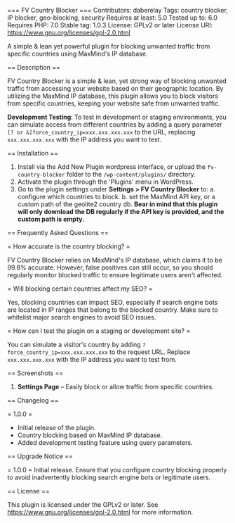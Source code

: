 === FV Country Blocker ===
Contributors: daberelay
Tags: country blocker, IP blocker, geo-blocking, security
Requires at least: 5.0
Tested up to: 6.0
Requires PHP: 7.0
Stable tag: 1.0.3
License: GPLv2 or later
License URI: https://www.gnu.org/licenses/gpl-2.0.html

A simple & lean yet powerful plugin for blocking unwanted traffic from specific countries using MaxMind's IP database.

== Description ==

FV Country Blocker is a simple & lean, yet strong way of blocking unwanted traffic from accessing your website based on their geographic location. By utilizing the MaxMind IP database, this plugin allows you to block visitors from specific countries, keeping your website safe from unwanted traffic.

**Development Testing**:
To test in development or staging environments, you can simulate access from different countries by adding a query parameter `[? or &]force_country_ip=xxx.xxx.xxx.xxx` to the URL, replacing `xxx.xxx.xxx.xxx` with the IP address you want to test.

== Installation ==

1. Install via the Add New Plugin wordpress interface, or upload the `fv-country-blocker` folder to the `/wp-content/plugins/` directory.
2. Activate the plugin through the 'Plugins' menu in WordPress.
3. Go to the plugin settings under **Settings > FV Country Blocker** to:
   a. configure which countries to block.
   b. set the MaxMind API key, or a custom path of the geolite2 country db.
   **Bear in mind that this plugin will only download the DB regularly if the API key is provided, and the custom path is empty.**

== Frequently Asked Questions ==

= How accurate is the country blocking? =

FV Country Blocker relies on MaxMind's IP database, which claims it to be 99.8% accurate. However, false positives can still occur, so you should regularly monitor blocked traffic to ensure legitimate users aren't affected.

= Will blocking certain countries affect my SEO? =

Yes, blocking countries can impact SEO, especially if search engine bots are located in IP ranges that belong to the blocked country. Make sure to whitelist major search engines to avoid SEO issues.

= How can I test the plugin on a staging or development site? =

You can simulate a visitor's country by adding `?force_country_ip=xxx.xxx.xxx.xxx` to the request URL. Replace `xxx.xxx.xxx.xxx` with the IP address you want to test from.

== Screenshots ==

1. **Settings Page** – Easily block or allow traffic from specific countries.

== Changelog ==

= 1.0.0 =

- Initial release of the plugin.
- Country blocking based on MaxMind IP database.
- Added development testing feature using query parameters.

== Upgrade Notice ==

= 1.0.0 =
Initial release. Ensure that you configure country blocking properly to avoid inadvertently blocking search engine bots or legitimate users.

== License ==

This plugin is licensed under the GPLv2 or later. See https://www.gnu.org/licenses/gpl-2.0.html for more information.
